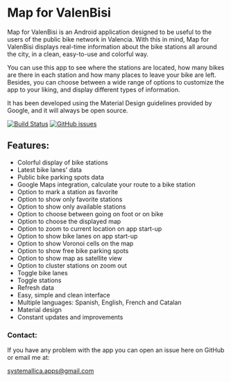 # Map for ValenBisi

Map for ValenBisi is an Android application designed to be useful to the users of the public bike network in Valencia. With this in mind, Map for ValenBisi displays real-time information about the bike stations all around the city, in a clean, easy-to-use and colorful way. 

You can use this app to see where the stations are located, how many bikes are there in each station and how many places to leave your bike are left. Besides, you can choose between a wide range of options to customize the app to your liking, and display different types of information.

It has been developed using the Material Design guidelines provided by Google, and it will always be open source.

[![Build Status](https://travis-ci.org/systemallica/ValenBisi.svg?branch=master)](https://travis-ci.org/systemallica/ValenBisi) [![GitHub issues](https://img.shields.io/github/issues/systemallica/valenbisi.svg)](https://github.com/systemallica/valenbisi/issues)

## Features:

* Colorful display of bike stations
* Latest bike lanes' data
* Public bike parking spots data
* Google Maps integration, calculate your route to a bike station
* Option to mark a station as favorite
* Option to show only favorite stations
* Option to show only available stations
* Option to choose between going on foot or on bike
* Option to choose the displayed map
* Option to zoom to current location on app start-up
* Option to show bike lanes on app start-up
* Option to show Voronoi cells on the map
* Option to show free bike parking spots
* Option to show map as satellite view
* Option to cluster stations on zoom out
* Toggle bike lanes
* Toggle stations
* Refresh data
* Easy, simple and clean interface
* Multiple languages: Spanish, English, French and Catalan
* Material design
* Constant updates and improvements

### Contact:

If you have any problem with the app you can open an issue here on GitHub or email me at:

systemallica.apps@gmail.com
